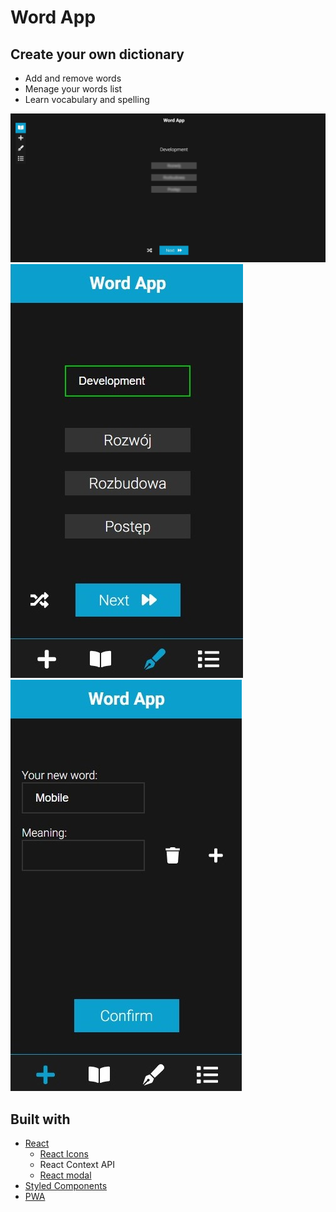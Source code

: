 # Word App

## Create your own dictionary

- Add and remove words
- Menage your words list
- Learn vocabulary and spelling

![Desktop view](./readmeImg/desktop.jpg)
![Mobile View](./readmeImg/mobile.jpg)
![Mobile View2](./readmeImg/mobile1.jpg)

## Built with

- [React](https://reactjs.org/)
  - [React Icons](https://react-icons.github.io/react-icons)
  - React Context API
  - [React modal](https://www.npmjs.com/package/react-modal)
- [Styled Components](https://styled-components.com/)
- [PWA](https://web.dev/progressive-web-apps/)
